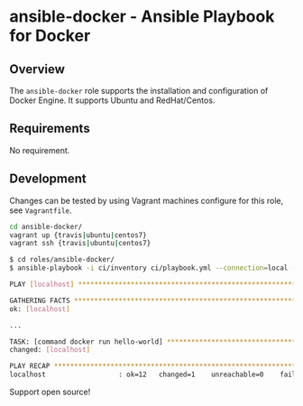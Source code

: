 ansible-docker - Ansible Playbook for Docker
==============

## Overview

The `ansible-docker` role supports the installation and configuration of Docker Engine. It supports Ubuntu and RedHat/Centos.

## Requirements

No requirement.


## Development

Changes can be tested by using Vagrant machines configure for this role, see `Vagrantfile`.

```bash
cd ansible-docker/
vagrant up {travis|ubuntu|centos7}
vagrant ssh {travis|ubuntu|centos7}

$ cd roles/ansible-docker/
$ ansible-playbook -i ci/inventory ci/playbook.yml --connection=local --sudo

PLAY [localhost] ************************************************************** 

GATHERING FACTS *************************************************************** 
ok: [localhost]

...

TASK: [command docker run hello-world] **************************************** 
changed: [localhost]

PLAY RECAP ******************************************************************** 
localhost                  : ok=12   changed=1    unreachable=0    failed=0   
```

Support open source!


